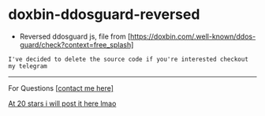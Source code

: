 # doxbin-ddosguard-reversed
- Reversed ddosguard js, file from [https://doxbin.com/.well-known/ddos-guard/check?context=free_splash] 

` I've decided to delete the source code if you're interested checkout my telegram `

<hr>

For Questions [<a href="https://t.me/Fhivo">contact me here] 

At 20 stars i will post it here lmao
